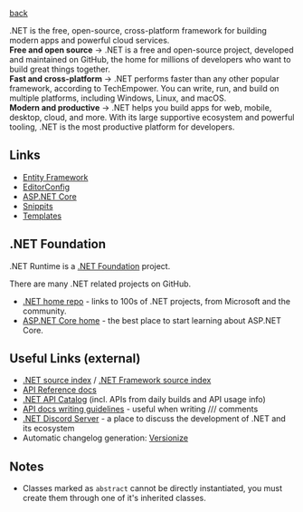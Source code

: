 [back](../README.md)

.NET is the free, open-source, cross-platform framework for building modern apps and powerful cloud services.  
**Free and open source** -> .NET is a free and open-source project, developed and maintained on GitHub, the home for millions of developers who want to build great things together.  
**Fast and cross-platform** -> .NET performs faster than any other popular framework, according to TechEmpower. You can write, run, and build on multiple platforms, including Windows, Linux, and macOS.  
**Modern and productive** -> .NET helps you build apps for web, mobile, desktop, cloud, and more. With its large supportive ecosystem and powerful tooling, .NET is the most productive platform for developers.  


## Links
- [Entity Framework](./efcore.md)
- [EditorConfig](./Editorconfig.md)
- [ASP.NET Core](./asp.netCore.md)
- [Snippits](./snippits.md)
- [Templates](./Templates/README.md)

## .NET Foundation

.NET Runtime is a [.NET Foundation](https://www.dotnetfoundation.org/projects) project.

There are many .NET related projects on GitHub.

* [.NET home repo](https://github.com/Microsoft/dotnet) - links to 100s of .NET projects, from Microsoft and the community.
* [ASP.NET Core home](https://docs.microsoft.com/aspnet/core) - the best place to start learning about ASP.NET Core.

## Useful Links (external)

* [.NET source index](https://source.dot.net) / [.NET Framework source index](https://referencesource.microsoft.com)
* [API Reference docs](https://docs.microsoft.com/dotnet/api)
* [.NET API Catalog](https://apisof.net) (incl. APIs from daily builds and API usage info)
* [API docs writing guidelines](https://github.com/dotnet/dotnet-api-docs/wiki) - useful when writing /// comments
* [.NET Discord Server](https://aka.ms/dotnet-discord) - a place to discuss the development of .NET and its ecosystem
* Automatic changelog generation: [Versionize](https://github.com/versionize/versionize)

## Notes

- Classes marked as `abstract` cannot be directly instantiated, you must create them through one of it's inherited classes.
